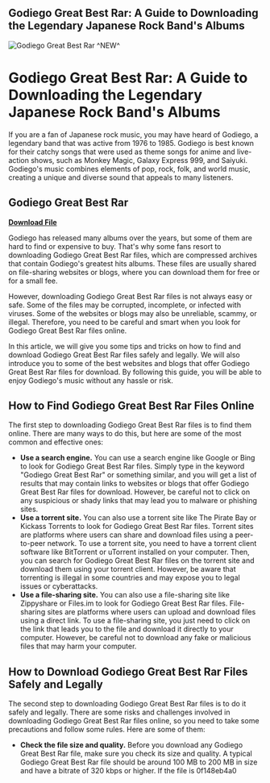 ## Godiego Great Best Rar: A Guide to Downloading the Legendary Japanese Rock Band's Albums

 
![Godiego Great Best Rar ^NEW^](https://encrypted-tbn2.gstatic.com/images?q=tbn:ANd9GcQX6me4K4IjQ9MU0JMyxpgJ6w_wbfq1BsGln77Q4dsD_0mrAWKjvaxPjH8)

 
# Godiego Great Best Rar: A Guide to Downloading the Legendary Japanese Rock Band's Albums
  
If you are a fan of Japanese rock music, you may have heard of Godiego, a legendary band that was active from 1976 to 1985. Godiego is best known for their catchy songs that were used as theme songs for anime and live-action shows, such as Monkey Magic, Galaxy Express 999, and Saiyuki. Godiego's music combines elements of pop, rock, folk, and world music, creating a unique and diverse sound that appeals to many listeners.
 
## Godiego Great Best Rar


[**Download File**](https://www.google.com/url?q=https%3A%2F%2Fbytlly.com%2F2tKCrp&sa=D&sntz=1&usg=AOvVaw2e5eksIZQslbgqSGRTqtwF)

  
Godiego has released many albums over the years, but some of them are hard to find or expensive to buy. That's why some fans resort to downloading Godiego Great Best Rar files, which are compressed archives that contain Godiego's greatest hits albums. These files are usually shared on file-sharing websites or blogs, where you can download them for free or for a small fee.
  
However, downloading Godiego Great Best Rar files is not always easy or safe. Some of the files may be corrupted, incomplete, or infected with viruses. Some of the websites or blogs may also be unreliable, scammy, or illegal. Therefore, you need to be careful and smart when you look for Godiego Great Best Rar files online.
  
In this article, we will give you some tips and tricks on how to find and download Godiego Great Best Rar files safely and legally. We will also introduce you to some of the best websites and blogs that offer Godiego Great Best Rar files for download. By following this guide, you will be able to enjoy Godiego's music without any hassle or risk.
  
## How to Find Godiego Great Best Rar Files Online
  
The first step to downloading Godiego Great Best Rar files is to find them online. There are many ways to do this, but here are some of the most common and effective ones:
  
- **Use a search engine.** You can use a search engine like Google or Bing to look for Godiego Great Best Rar files. Simply type in the keyword "Godiego Great Best Rar" or something similar, and you will get a list of results that may contain links to websites or blogs that offer Godiego Great Best Rar files for download. However, be careful not to click on any suspicious or shady links that may lead you to malware or phishing sites.
- **Use a torrent site.** You can also use a torrent site like The Pirate Bay or Kickass Torrents to look for Godiego Great Best Rar files. Torrent sites are platforms where users can share and download files using a peer-to-peer network. To use a torrent site, you need to have a torrent client software like BitTorrent or uTorrent installed on your computer. Then, you can search for Godiego Great Best Rar files on the torrent site and download them using your torrent client. However, be aware that torrenting is illegal in some countries and may expose you to legal issues or cyberattacks.
- **Use a file-sharing site.** You can also use a file-sharing site like Zippyshare or Files.im to look for Godiego Great Best Rar files. File-sharing sites are platforms where users can upload and download files using a direct link. To use a file-sharing site, you just need to click on the link that leads you to the file and download it directly to your computer. However, be careful not to download any fake or malicious files that may harm your computer.

## How to Download Godiego Great Best Rar Files Safely and Legally
  
The second step to downloading Godiego Great Best Rar files is to do it safely and legally. There are some risks and challenges involved in downloading Godiego Great Best Rar files online, so you need to take some precautions and follow some rules. Here are some of them:

- **Check the file size and quality.** Before you download any Godiego Great Best Rar file, make sure you check its size and quality. A typical Godiego Great Best Rar file should be around 100 MB to 200 MB in size and have a bitrate of 320 kbps or higher. If the file is 0f148eb4a0
